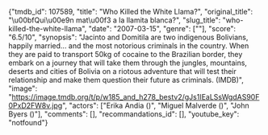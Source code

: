 {"tmdb_id": 107589, "title": "Who Killed the White Llama?", "original_title": "\u00bfQui\u00e9n mat\u00f3 a la llamita blanca?", "slug_title": "who-killed-the-white-llama", "date": "2007-03-15", "genre": [""], "score": "6.5/10", "synopsis": "Jacinto and Domitila are two indigenous Bolivians, happily married... and the most notorious criminals in the country. When they are paid to transport 50kg of cocaine to the Brazilian border, they embark on a journey that will take them through the jungles, mountains, deserts and cities of Bolivia on a riotous adventure that will test their relationship and make them question their future as criminals.  (IMDB)", "image": "https://image.tmdb.org/t/p/w185_and_h278_bestv2/gJs1IEaLSsWgdAS90F0PxD2FW8v.jpg", "actors": ["Erika Andia ()", "Miguel Malverde ()", "John Byers ()"], "comments": [], "recommandations_id": [], "youtube_key": "notfound"}